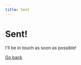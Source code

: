 ```yaml
---
title: Sent
---
```


# Sent!

I'll be in touch as soon as possible!

<a href="{{% siteurl %}}#let-s-talk">Go back</a>
